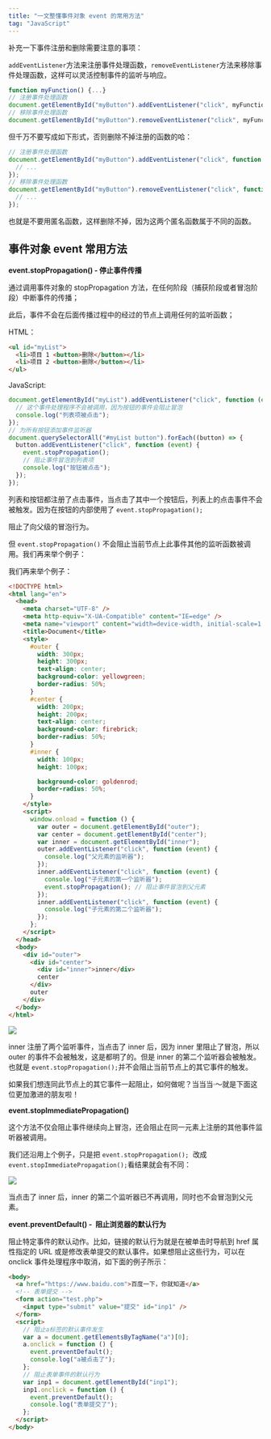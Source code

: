 ```yaml
---
title: "一文整懂事件对象 event 的常用方法"
tag: "JavaScript"
---
```


补充一下事件注册和删除需要注意的事项：

`addEventListener`方法来注册事件处理函数，`removeEventListener`方法来移除事件处理函数，这样可以灵活控制事件的监听与响应。

```js
function myFunction() {...}
// 注册事件处理函数
document.getElementById("myButton").addEventListener("click", myFunction);
// 移除事件处理函数
document.getElementById("myButton").removeEventListener("click", myFunction);
```

但千万不要写成如下形式，否则删除不掉注册的函数的哈：

```js
// 注册事件处理函数
document.getElementById("myButton").addEventListener("click", function () {
  // ...
});
// 移除事件处理函数
document.getElementById("myButton").removeEventListener("click", function () {
  // ...
});
```

也就是不要用匿名函数，这样删除不掉，因为这两个匿名函数属于不同的函数。

## 事件对象 event 常用方法

**event.stopPropagation() - 停止事件传播**

通过调用事件对象的 stopPropagation 方法，在任何阶段（捕获阶段或者冒泡阶段）中断事件的传播；

此后，事件不会在后面传播过程中的经过的节点上调用任何的监听函数；

HTML：

```html
<ul id="myList">
  <li>项目 1 <button>删除</button></li>
  <li>项目 2 <button>删除</button></li>
</ul>
```

JavaScript:

```js
document.getElementById("myList").addEventListener("click", function (event) {
  // 这个事件处理程序不会被调用，因为按钮的事件会阻止冒泡
  console.log("列表项被点击");
});
// 为所有按钮添加事件监听器
document.querySelectorAll("#myList button").forEach((button) => {
  button.addEventListener("click", function (event) {
    event.stopPropagation();
    // 阻止事件冒泡到列表项
    console.log("按钮被点击");
  });
});
```

列表和按钮都注册了点击事件，当点击了其中一个按钮后，列表上的点击事件不会被触发。因为在按钮的内部使用了 `event.stopPropagation();`

阻止了向父级的冒泡行为。

但 `event.stopPropagation()` 不会阻止当前节点上此事件其他的监听函数被调用。我们再来举个例子：

我们再来举个例子：

```html
<!DOCTYPE html>
<html lang="en">
  <head>
    <meta charset="UTF-8" />
    <meta http-equiv="X-UA-Compatible" content="IE=edge" />
    <meta name="viewport" content="width=device-width, initial-scale=1.0" />
    <title>Document</title>
    <style>
      #outer {
        width: 300px;
        height: 300px;
        text-align: center;
        background-color: yellowgreen;
        border-radius: 50%;
      }
      #center {
        width: 200px;
        height: 200px;
        text-align: center;
        background-color: firebrick;
        border-radius: 50%;
      }
      #inner {
        width: 100px;
        height: 100px;

        background-color: goldenrod;
        border-radius: 50%;
      }
    </style>
    <script>
      window.onload = function () {
        var outer = document.getElementById("outer");
        var center = document.getElementById("center");
        var inner = document.getElementById("inner");
        outer.addEventListener("click", function (event) {
          console.log("父元素的监听器");
        });
        inner.addEventListener("click", function (event) {
          console.log("子元素的第一个监听器");
          event.stopPropagation(); // 阻止事件冒泡到父元素
        });
        inner.addEventListener("click", function (event) {
          console.log("子元素的第二个监听器");
        });
      };
    </script>
  </head>
  <body>
    <div id="outer">
      <div id="center">
        <div id="inner">inner</div>
        center
      </div>
      outer
    </div>
  </body>
</html>
```

<img src="../imgs/77/01.png" />

inner 注册了两个监听事件，当点击了 inner 后，因为 inner 里阻止了冒泡，所以 outer 的事件不会被触发，这是都明了的。但是 inner 的第二个监听器会被触发。也就是 `event.stopPropagation();`并不会阻止当前节点上的其它事件的触发。

如果我们想连同此节点上的其它事件一起阻止，如何做呢？当当当·〜就是下面这位更加激进的朋友啦！

**event.stopImmediatePropagation()**

这个方法不仅会阻止事件继续向上冒泡，还会阻止在同一元素上注册的其他事件监听器被调用。

我们还沿用上个例子，只是把 `event.stopPropagation();`  改成 `event.stopImmediatePropagation();`看结果就会有不同：

<img src="../imgs/77/02.png" />

当点击了 inner 后，inner 的第二个监听器已不再调用，同时也不会冒泡到父元素。

**event.preventDefault() -  阻止浏览器的默认行为**

阻止特定事件的默认动作。比如，链接的默认行为就是在被单击时导航到 href 属性指定的 URL 或是修改表单提交的默认事件。如果想阻止这些行为，可以在 onclick 事件处理程序中取消，如下面的例子所示：

```html
<body>
  <a href="https://www.baidu.com">百度一下，你就知道</a>
  <!-- 表单提交 -->
  <form action="test.php">
    <input type="submit" value="提交" id="inp1" />
  </form>
  <script>
    // 阻止a标签的默认事件发生
    var a = document.getElementsByTagName("a")[0];
    a.onclick = function () {
      event.preventDefault();
      console.log("a被点击了");
    };
    // 阻止表单事件的默认行为
    var inp1 = document.getElementById("inp1");
    inp1.onclick = function () {
      event.preventDefault();
      console.log("表单提交了");
    };
  </script>
</body>
```
